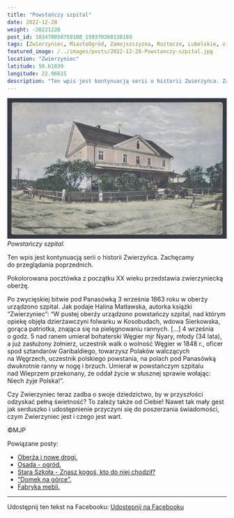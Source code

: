 ```yaml
---
title: "Powstańczy szpital"
date: 2022-12-28
weight: -20221228
post_id: 103478058758108_159370260138169
tags: [Zwierzyniec, MiastoOgród, Zamojszczyzna, Roztocze, Lubelskie, villarestituta, turystyka, dziedzictwo, zabytki, krajobrazy]
featured_image: /../images/posts/2022-12-28-Powstanczy-szpital.jpg
location: "Zwierzyniec"
latitude: 50.61039
longitude: 22.96615
description: "Ten wpis jest kontynuacją serii o historii Zwierzyńca. Zachęcamy do przeglądania poprzednich...."
---
```


![Powstańczy szpital.](/images/posts/2022-12-28-Powstanczy-szpital.jpg)
*Powstańczy szpital.*

Ten wpis jest kontynuacją serii o historii Zwierzyńca. Zachęcamy do przeglądania poprzednich.

Pokolorowana pocztówka z początku XX wieku przedstawia zwierzyniecką oberżę.

Po zwycięskiej bitwie pod Panasówką 3 września 1863 roku w oberży urządzono szpital.
Jak podaje Halina Matławska, autorka książki “Zwierzyniec”:
“W pustej oberży urządzono powstańczy szpital, nad którym opiekę objęła dzierżawczyni folwarku w Kosobudach, wdowa Sierkowska, gorąca patriotka, znająca się na pielęgnowaniu rannych. [...]
4 września o godz. 5 nad ranem umierał bohaterski Węgier mjr Nyary, młody (34 lata), a już zasłużony żołnierz, uczestnik walk o wolność Węgier w 1848 r., oficer spod sztandarów Garibaldiego, towarzysz Polaków walczących na Węgrzech, uczestnik polskiego powstania, na polach pod Panasówką dwukrotnie ranny w nogę i brzuch. Umierał w powstańczym szpitalu nad Wieprzem przekonany, że oddał życie w słusznej sprawie wołając: Niech żyje Polska!”.

Czy Zwierzyniec teraz zadba o swoje dziedzictwo, by w przyszłości odzyskać pełną świetność?
To zależy także od Ciebie!
Nawet tak mały gest jak serduszko i udostępnienie przyczyni się do poszerzania świadomości, czym Zwierzyniec jest i czego jest wart.



©MJP

Powiązane posty:
- [Oberża i nowe drogi.](/posts/Oberza-i-nowe-drogi)
- [Osada - ogród.](/posts/Osada-ogrod)
- [Stara Szkoła - Znasz kogoś, kto do niej chodził?](/posts/Stara-Szkola-Znasz-kogos-kto-do-niej-chodzil)
- [“Domek na górce”.](/posts/Domek-na-gorce)
- [Fabryka mebli.](/posts/Fabryka-mebli)


---

Udostępnij ten tekst na Facebooku:
[Udostępnij na Facebooku](https://www.facebook.com/sharer/sharer.php?u=https://stowarzyszeniewachniewskiej.pl/posts/Powstanczy-szpital)

<script type="application/ld+json">
{
  "@context": "https://schema.org",
  "@type": "BlogPosting",
  "headline": "Powstańczy szpital.",
  "datePublished": "2022-12-28",
  "dateModified": "2022-12-28",
  "author": {
    "@type": "Person",
    "name": "Michał Jan Patyk"
  },
  "publisher": {
    "@type": "Organization",
    "name": "Stowarzyszenie im. Aleksandry Wachniewskiej",
    "logo": {
      "@type": "ImageObject",
      "url": "https://stowarzyszeniewachniewskiej.pl/images/logo/logo.svg"
    }
  },
  "mainEntityOfPage": {
    "@type": "WebPage",
    "@id": "https://stowarzyszeniewachniewskiej.pl/posts/Powstanczy-szpital"
  },
  "image": {
    "@type": "ImageObject",
    "url": "https://stowarzyszeniewachniewskiej.pl/images/posts/2022-12-28-Powstanczy-szpital.jpg"
  },
  "articleSection": "Dziedzictwo Kulturowe i Zabytki",
  "keywords": "Zwierzyniec, MiastoOgród, Zamojszczyzna, Roztocze, Lubelskie, villarestituta, turystyka, dziedzictwo, zabytki, krajobrazy",
  "wordCount": 170,
  "articleBody": "Ten wpis jest kontynuacją serii o historii Zwierzyńca. Zachęcamy do przeglądania poprzednich.\n\nPokolorowana pocztówka z początku XX wieku przedstawia zwierzyniecką oberżę.\n\nPo zwycięskiej bitwie pod Panasówką 3 września 1863 roku w oberży urządzono szpital.\nJak podaje Halina Matławska, autorka książki “Zwierzyniec”:\n“W pustej oberży urządzono powstańczy szpital, nad którym opiekę objęła dzierżawczyni folwarku w Kosobudach, wdowa Sierkowska, gorąca patriotka, znająca się na pielęgnowaniu rannych. [...]\n4 września o godz. 5 nad ranem umierał bohaterski Węgier mjr Nyary, młody (34 lata), a już zasłużony żołnierz, uczestnik walk o wolność Węgier w 1848 r., oficer spod sztandarów Garibaldiego, towarzysz Polaków walczących na Węgrzech, uczestnik polskiego powstania, na polach pod Panasówką dwukrotnie ranny w nogę i brzuch. Umierał w powstańczym szpitalu nad Wieprzem przekonany, że oddał życie w słusznej sprawie wołając: Niech żyje Polska!”.\n\nCzy Zwierzyniec teraz zadba o swoje dziedzictwo, by w przyszłości odzyskać pełną świetność?\nTo zależy także od Ciebie!\nNawet tak mały gest jak serduszko i udostępnienie przyczyni się do poszerzania świadomości, czym Zwierzyniec jest i czego jest wart.\n \n         \n\n©MJP",
  "description": "Odkryj piękno Zwierzyńca i jego zabytki.",
  "copyrightHolder": {
    "@type": "Person",
    "name": "Michał Jan Patyk"
  }
}
</script>
<script type="application/ld+json">
{
  "@context": "https://schema.org",
  "@type": "BreadcrumbList",
  "itemListElement": [
    {
      "@type": "ListItem",
      "position": 1,
      "name": "Home",
      "item": "https://stowarzyszeniewachniewskiej.pl"
    },
    {
      "@type": "ListItem",
      "position": 2,
      "name": "posts",
      "item": "https://stowarzyszeniewachniewskiej.pl/posts"
    },
    {
      "@type": "ListItem",
      "position": 3,
      "name": "Powstańczy szpital.",
      "item": "https://stowarzyszeniewachniewskiej.pl/posts/Powstanczy-szpital"
    }
  ]
}
</script>
